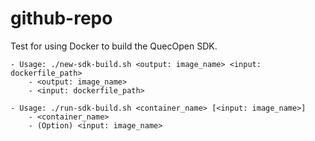 # github-repo

Test for using Docker to build the QuecOpen SDK.

    - Usage: ./new-sdk-build.sh <output: image_name> <input: dockerfile_path>
        - <output: image_name>
        - <input: dockerfile_path>

    - Usage: ./run-sdk-build.sh <container_name> [<input: image_name>]
        - <container_name>
        - (Option) <input: image_name>
